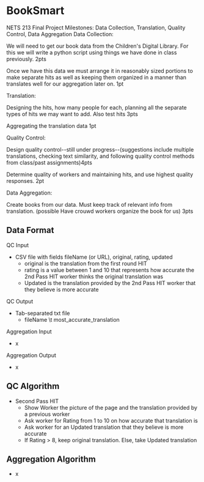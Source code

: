 # BookSmart
NETS 213 Final Project
Milestones: Data Collection, Translation, Quality Control, Data Aggregation
Data Collection:

  We will need to get our book data from the Children's Digital Library. For this we will write a python script using things we have done in class previously. 2pts
  
  Once we have this data we must arrange it in reasonably sized portions to make separate hits as well as keeping them organized in a manner than translates well for our aggregation later on. 1pt
  
Translation:

 Designing the hits, how many people for each, planning all the separate types of hits we may want to add. Also test hits 3pts
 
 Aggregating the translation data 1pt
 
Quality Control:

  Design quality control--still under progress--(suggestions include multiple translations, checking text similarity, and following quality control methods from class/past assignments)4pts
  
  Determine quality of workers and maintaining hits, and use highest quality responses. 2pt
  
Data Aggregation:

  Create books from our data. Must keep track of relevant info from translation. (possible Have crouwd workers organize the book for us) 3pts



## Data Format
QC Input
- CSV file with fields fileName (or URL), original, rating, updated
	- original is the translation from the first round HIT
	- rating is a value between 1 and 10 that represents how accurate the 2nd Pass HIT worker thinks the original translation was
	- Updated is the translation provided by the 2nd Pass HIT worker that they believe is more accurate

QC Output
- Tab-separated txt file
	- fileName \t most_accurate_translation

Aggregation Input
- x

Aggregation Output
- x


## QC Algorithm
- Second Pass HIT
	- Show Worker the picture of the page and the translation provided by a previous worker
	- Ask worker for Rating from 1 to 10 on how accurate that translation is
	- Ask worker for an Updated translation that they believe is more accurate
	- If Rating > 8, keep original translation. Else, take Updated translation


## Aggregation Algorithm
- x

